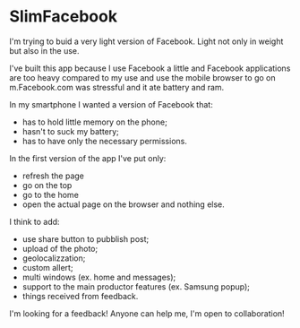 # SlimFacebook
I'm trying to buid a very light version of Facebook. Light not only in weight but also in the use.

I've built this app because I use Facebook a little and Facebook applications are too heavy compared to my use and use the mobile browser to go on m.Facebook.com was stressful and it ate battery and ram.

In my smartphone I wanted a version of Facebook that:
- has to hold little memory on the phone;
- hasn't to suck my battery;
- has to have only the necessary permissions.

In the first version of the app I've put only:
- refresh the page
- go on the top
- go to the home
- open the actual page on the browser 
and nothing else.

I think to add:
- use share button to pubblish post;
- upload of the photo;
- geolocalizzation;
- custom allert;
- multi windows (ex. home and messages);
- support to the main productor features (ex. Samsung popup);
- things received from feedback.

I'm looking for a feedback!
Anyone can help me, I'm open to collaboration!




